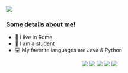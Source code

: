 <img align="justify" src="https://github-readme-stats.vercel.app/api?username=Alessio-Git&show_icons=true">

### Some details about me!

- :house_with_garden: I live in Rome
- :school: I am a student
- :computer: My favorite languages are Java & Python

<p align="center">

  <a href="https://www.html.it/" style="text-decoration: none;">
  <img src="https://img.shields.io/badge/HTML-d94c0f?style=for-the-badge&logo=html5&logoColor=orange" /> 
  </a>
  
  <a href="https://www.java.com/" style="text-decoration: none;">
  <img src="https://img.shields.io/badge/Java-ED8B00?style=for-the-badge&logo=java&logoColor=white" />
  </a>
  
  <a href="https://www.python.it/" style="text-decoration: none;">
  <img src="https://img.shields.io/badge/Python-14354C?style=for-the-badge&logo=python&logoColor=white" />
  </a>
  
  <a href="www.github.com" style="text-decoration: none;">
  <img src="https://img.shields.io/badge/GitHub-100000?style=for-the-badge&logo=github&logoColor=white" />
  </a>
  
  <a href="www.mysql.com" style="text-decoration: none;">
  <img src="https://img.shields.io/badge/MySQL-00000F?style=for-the-badge&logo=mysql&logoColor=white" />
  </a>
  
</p>


